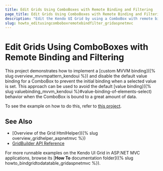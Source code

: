 ```yaml
---
title: Edit Grids Using ComboBoxes with Remote Binding and Filtering
page_title: Edit Grids Using ComboBoxes with Remote Binding and Filtering | Kendo UI Grid HtmlHelper
description: "Edit the Kendo UI Grid by using a ComboBox with remote binding and filtering."
slug: howto_editusingcomboboxremotebindfilter_gridaspnetmvc
---
```


# Edit Grids Using ComboBoxes with Remote Binding and Filtering

This project demonstrates how to implement a [custom MVVM binding]({% slug overview_mvvmpattern_kendoui %}) and disable the default value binding for a ComboBox to prevent the initial binding when a selected value is set. This approach can be used to avoid the default [value binding]({% slug valuebinding_mvvm_kendoui %}#value-binding-of-elements-select) behavior when the ComboBox is bound to a great amount of data.

To see the example on how to do this, refer to [this project](https://github.com/telerik/ui-for-aspnet-mvc-examples/tree/master/grid/grid-editing-with-combobox-remote-binding-and-filtering).

## See Also

* [Overview of the Grid HtmlHelper]({% slug overview_gridhelper_aspnetmvc %})
* [GridBuilder API Reference](/aspnet-mvc/api/Kendo.Mvc.UI.Fluent/GridBuilder)

For more runnable examples on the Kendo UI Grid in ASP.NET MVC applications, browse its [**How To** documentation folder]({% slug howto_bindgridtodatatable_gridaspnetmvc %}).
